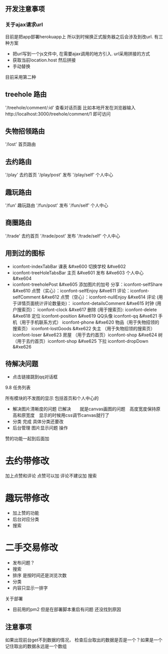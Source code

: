 ##  开发注意事项

### 关于ajax请求url

目前是把app部署herokuapp上  所以到时候换正式服务器之后会涉及到改url. 有三种方案

+ 把url写到一个js文件中, 在需要ajax调用的地方引入.  url采用拼接的方式
+ 获取当前location.host  然后拼接
+ 手动替换

目前采用第二种

##  treehole 路由
'/treehole/comment/:id'  查看对话页面   比如本地开发在浏览器输入http://localhost:3000/treehole/comment/1   即可访问

##  失物招领路由

'/lost'  首页路由

## 去约路由
'/play'  去约首页  '/play/post'  发布   '/play/self'  个人中心

## 趣玩路由

'/fun'   趣玩路由  '/fun/post'  发布   '/fun/self'  个人中心

## 商圈路由
'/trade'  去约首页  '/trade/post'  发布   '/trade/self'  个人中心




##  用到过的图标

+ iconfont-indexTabBar   课表   &#xe600 切换学校  &#xe602
+ iconfont-treeHoleTabsBar  主页  &#xe601  发布  &#xe603 个人中心  &#xe604
+ iconfont-treeholePost  &#xe605   添加图片的加号
分享：iconfont-selfShare &#xe610
点赞（实心）：iconfont-selfEnjoy &#xe611
评论：iconfont-selfComment &#xe612
点赞（空心）：iconfont-nullEnjoy &#xe614
评论 (用于详情页面统计评论数量处)： iconfont-detailsComment &#xe615
时钟 (用户搜索页)： iconfont-clock &#xe617
删除 (用于搜索页): iconfont-delete &#xe618
定位 iconfont-position &#xe619
QQ头像 iconfont-qq &#xe621
手机（用于手机联系方式） iconfont-phone &#xe620
物品（用于失物招领的搜索页） iconfont-lostGoods &#xe622
失主 （用于失物招领的搜索页）iconfont-loser &#xe623
房屋 （用于去约首页）iconfont-shop &#xe624
树 （用于去约首页）iconfont-shop &#xe625
下拉 iconfont-dropDown &#xe626
## 待解决问题

+ 点击链接跳到qq对话框




9.8  任务列表

所有模块的不发图的显示  包括首页和个人中心的

+ 解决图片清晰度的问题  已解决　　就是canvas画图的问题　高度宽度保持原高和原宽度　显示的时候用css调节canvas就行了
+ 分类  完成 具体分类还要改
+ 后台管理 图片显示问题  操作


赞的功能一起到后面加
# 去约带修改
加上点赞和评论   点赞可以加  评论不建议加
搜索

# 趣玩带修改
+ 加上赞的功能
+ 后台对应分类
+ 搜索

# 二手交易修改
+ 发布问题？
+ 搜索
+ 排序  是按时间还是浏览次数
+ 分类
+ 内容只显示一排字


关于部署

+ 目前用的pm2  但是在部署脚本重启有问题 还没找到原因
##  注意事项

如果出现前台get不到数据的情况， 检查后台取出的数据是否是一个？如果是一个 记住取出的数据永远是一个数组
